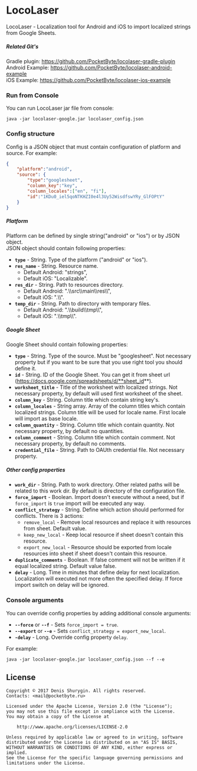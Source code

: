 # LocoLaser
LocoLaser - Localization tool for Android and iOS to import localized strings from Google Sheets.
##### Related Git's
Gradle plugin: https://github.com/PocketByte/locolaser-gradle-plugin
<br>Android Example: https://github.com/PocketByte/locolaser-android-example
<br>iOS Example: https://github.com/PocketByte/locolaser-ios-example
### Run from Console
You can run LocoLaser jar file from console:
```
java -jar locolaser-google.jar locolaser_config.json
```
### Config structure
Config is a JSON object that must contain configuration of platform and source.
For example:
```json
{
    "platform":"android",
    "source": {
        "type":"googlesheet",
        "column_key":"key",
        "column_locales":["en", "fi"],
        "id":"1KDu0_iel5qoNTKHZI0e4l3Uy52WisdfswYRy_GlFOPtY"
    }
}
```
##### Platform
Platform can be defined by single string("android" or "ios") or by JSON object.<br>
JSON object should contain following properties:<br>
- **`type`** - String. Type of the platform ("android" or "ios").
- **`res_name`** - String. Resource name.
  * Default Android: "strings",
  * Default iOS: "Localizable".
- **`res_dir`** - String. Path to resources directory.
  * Default Android: ".\\\\src\\\\main\\\\res\\\\",
  * Default iOS: ".\\\\".
- **`temp_dir`** - String. Path to directory with temporary files.
  * Default Android: ".\\\\build\\\\tmp\\\\",
  * Default iOS: ".\\\\tmp\\\\".

##### Google Sheet
Google Sheet should contain following properties:<br>
- **`type`** - String. Type of the source. Must be "googlesheet". Not necessary property but if you want to be sure that you use right tool you should define it.
- **`id`** - String. ID of the Google Sheet. You can get it from sheet url (https://docs.google.com/spreadsheets/d/**sheet_id**).
- **`worksheet_title`** - Title of the worksheet with localized strings. Not necessary property, by default will used first worksheet of the sheet.
- **`column_key`** - String. Column title which contain string key's.
- **`column_locales`** - String array. Array of the column titles which contain localized strings. Column title will be used for locale name. First locale will import as base locale.
- **`column_quantity`** - String. Column title which contain quantity. Not necessary property, by default no quantities.
- **`column_comment`** - String. Column title which contain comment. Not necessary property, by default no comments.
- **`credential_file`** - String. Path to OAUth credential file. Not necessary property.

##### Other config properties
- **`work_dir`** - String. Path to work directory. Other related paths will be related to this work dir. By default is directory of the configuration file.
- **`force_import`** - Boolean. Import doesn't execute without a need, but if `force_import` is `true` import will be executed any way.
- **`conflict_strategy`** - String. Define which action should performed for conflicts. There is 3 actions:
  * `remove_local` - Remove local resources and replace it with resources from sheet. Default value.
  * `keep_new_local` - Keep local resource if sheet doesn't contain this resource.
  * `export_new_local` -  Resource should be exported from locale resources into sheet if sheet doesn't contain this resource.
- **`duplicate_comments`** - Boolean. If false comment will not be written if it equal localized string. Default value false.
- **`delay`** - Long. Time in minutes that define delay for next localization. Localization will executed not more often the specified delay. If force import switch on delay will be ignored.

### Console arguments
You can override config properties by adding additional console arguments:
- **`--force`** or **`--f`** - Sets `force_import = true`.
- **`--export`** or **`--e`** - Sets `conflict_strategy = export_new_local`.
- **`-delay`** - Long. Override config property `delay`.

For example:
```
java -jar locolaser-google.jar locolaser_config.json --f --e
```

## License
```
Copyright © 2017 Denis Shurygin. All rights reserved.
Contacts: <mail@pocketbyte.ru>

Licensed under the Apache License, Version 2.0 (the "License");
you may not use this file except in compliance with the License.
You may obtain a copy of the License at

    http://www.apache.org/licenses/LICENSE-2.0

Unless required by applicable law or agreed to in writing, software
distributed under the License is distributed on an "AS IS" BASIS,
WITHOUT WARRANTIES OR CONDITIONS OF ANY KIND, either express or implied.
See the License for the specific language governing permissions and
limitations under the License.
```
